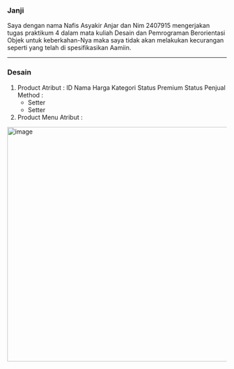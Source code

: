### Janji

Saya dengan nama Nafis Asyakir Anjar dan Nim 2407915 mengerjakan tugas praktikum 4 dalam mata kuliah Desain dan Pemrograman Berorientasi Objek untuk keberkahan-Nya maka saya tidak akan melakukan kecurangan seperti yang telah di spesifikasikan Aamiin.

---

### Desain

1. Product
   Atribut :
     ID
     Nama
     Harga
     Kategori
     Status Premium
     Status Penjual
   Method :
     - Setter
     - Setter
2. Product Menu
   Atribut :
     
<img width="717" height="539" alt="image" src="https://github.com/user-attachments/assets/8fe612da-fabf-4a29-932b-505e08400961" />
